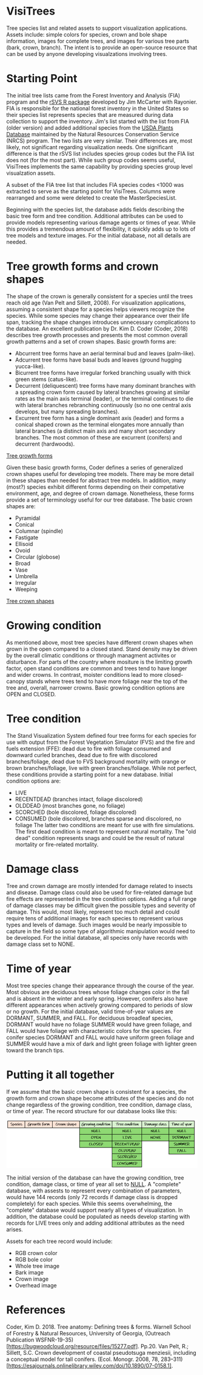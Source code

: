 # VisiTrees
Tree species list and related assets to support visualization applications. Assets include: simple colors for species, crown and bole shape information, images for complete trees, and images for various tree parts (bark, crown, branch). The intent is to provide an open-source resource that can be used by anyone developing visualzations involving trees.

# Starting Point
The initial tree lists came from the Forest Inventory and Analysis (FIA) program and the [rSVS R package](https://github.com/Rayonier/rSVS) developed by Jim McCarter with Rayonier. FIA is responsible for the national forest inventory in the United States so their species list represents species that are measured during data collection to support the inventory. Jim's list started with the list from FIA (older version) and added additional species from the [USDA Plants Database](https://plants.usda.gov/home) maintained by the Natural Resources Conservation Service (NRCS) program. The two lists are very similar. Their differences are, most likely, not significant regarding visualization needs. One significant difference is that the rSVS list includes species group codes but the FIA list does not (for the most part). While such group codes seems useful, VisiTrees implements the same capability by providing species group level visualzation assets.

A subset of the FIA tree list that includes FIA species codes <1000 was extracted to serve as the starting point for VisiTrees. Columns were rearranged and some were deleted to create the MasterSpeciesList.

Beginning with the species list, the database adds fields describing the basic tree form and tree condition. Additional attributes can be used to provide models representing various damage agents or times of year. While this provides a tremendous amount of flexibility, it quickly adds up to lots of tree models and texture images. For the initial database, not all details are needed.

# Tree growth forms and crown shapes
The shape of the crown is generally consistent for a species until the trees reach old age (Van Pelt and Sillett, 2008). For visualization applications, assuming a consistent shape for a species helps viewers recognize the species. While some species may change their appearance over their life span, tracking the shape changes introduces unnecessary complications to the database. An excellent publication by Dr. Kim D. Coder (Coder, 2018) describes tree growth processes and presents the most common overall growth patterns and a set of crown shapes. Basic growth forms are:
* Abcurrent tree forms have an aerial terminal bud and leaves (palm-like).
* Adcurrent tree forms have basal buds and leaves (ground hugging yucca-like).
* Bicurrent tree forms have irregular forked branching usually with thick green stems (catus-like).
* Decurrent (deliquescent) tree forms have many dominant branches with a spreading crown form caused by lateral branches growing at similar rates as the main axis terminal (leader), or the terminal continues to die with lateral branches rebranching continuously (so no one central axis develops, but many spreading branches).
* Excurrent tree form has a single dominant axis (leader) and forms a conical shaped crown as the terminal elongates more annually than lateral branches (a distinct main axis and many short secondary branches.
The most common of these are excurrent (conifers) and decurrent (hardwoods).

[Tree growth forms](./images/CrownArchitectures.png)

Given these basic growth forms, Coder defines a series of generalized crown shapes useful for developing tree models. There may be more detail in these shapes than needed for abstract tree models. In addition, many (most?) species exhibit different forms depending on their competative environment, age, and degree of crown damage. Nonetheless, these forms provide a set of terminology useful for our tree database. The basic crown shapes are:
* Pyramidal
* Conical
* Columnar (spindle)
* Fastigate
* Ellisoid
* Ovoid
* Circular (globose)
* Broad
* Vase
* Umbrella
* Irregular
* Weeping

[Tree crown shapes](./images/CrownShapeImages.png)

# Growing condition
As mentioned above, most tree species have different crown shapes when grown in the open compared to a closed stand. Stand density may be driven by the overall climatic conditions or through managment activites or disturbance. For parts of the country where mositure is the limiting growth factor, open stand conditions are common and trees tend to have longer and wider crowns. In contrast, moister conditions lead to more closed-canopy stands where trees tend to have more foliage near the top of the tree and, overall, narrower crowns. Basic growing condition options are OPEN and CLOSED.

# Tree condition
The Stand Visualization System defined four tree forms for each species for use with output from the Forest Vegetation Simulator (FVS) and the fire and fuels extension (FFE): dead due to fire with foliage consumed and downward curled branches, dead due to fire with discolored branches/foliage, dead due to FVS background mortality with orange or brown branches/foliage, live with green branches/foliage. While not perfect, these conditions provide a starting point for a new database. Initial condition options are:
* LIVE
* RECENTDEAD (branches intact, foliage discolored)
* OLDDEAD (most branches gone, no foliage)
* SCORCHED (bole discolored, foliage discolored)
* CONSUMED (bole discolored, branches sparse and discolored, no foliage
The latter two conditions are meant for use with fire simulations. The first dead condition is meant to represent natural mortality. The "old dead" condition represents snags and could be the result of natural mortality or fire-related mortality.

# Damage class
Tree and crown damage are mostly intended for damage related to insects and disease. Damage class could also be used for fire-related damage but fire effects are represented in the tree condition options. Adding a full range of damage classes may be difficult given the possible types and severity of damage. This would, most likely, represent too much detail and could require tens of additional images for each species to represent various types and levels of damage. Such images would be nearly impossible to capture in the field so some type of algorithmic manipulation would need to be developed. For the initial database, all species only have records with damage class set to NONE.

# Time of year
Most tree species change their appearance through the course of the year. Most obvious are deciduous trees whose foliage changes color in the fall and is absent in the winter and early spring. However, conifers also have different appearances when actively growing compared to periods of slow or no growth. For the initial database, valid time-of-year values are DORMANT, SUMMER, and FALL. For deciduous broadleaf species, DORMANT would have no foliage SUMMER would have green foliage, and FALL would have foliage with characteristic colors for the species. For conifer species DORMANT and FALL would have uniform green foliage and SUMMER would have a mix of dark and light green foliage with lighter green toward the branch tips.

# Putting it all together
If we assume that the basic crown shape is consistent for a species, the growth form and crown shape become attributes of the species and do not change regardless of the growing condition, tree condition, damage class, or time of year. The record structure for our database looks like this:

![Tree record](./images/database.png)

The initial version of the database can have the growing condition, tree condition, damage class, or time of year all set to [NULL](## "blank field or a specific value that works with a database query"). A "complete" database, with assests to represent every combination of parameters, would have 144 records (only 72 records if damage class is dropped completely) for each species. While this seems overwhelming, the "complete" database would support nearly all types of visualization. In addition, the database could be populated as needs develop starting with records for LIVE trees only and adding additional attributes as the need arises.

Assets for each tree record would include:
* RGB crown color
* RGB bole color
* Whole tree image
* Bark image
* Crown image
* Overhead image

# References
Coder, Kim D. 2018. Tree anatomy: Defining trees & forms. Warnell School of Forestry & Natural Resources, University of Georgia, (Outreach Publication WSFNR-19-35)[https://bugwoodcloud.org/resource/files/15277.pdf]. Pp.20.
Van Pelt, R.; Sillett, S.C. Crown development of coastal pseudotsuga menziesii, including a conceptual model for tall conifers. (Ecol. Monogr. 2008, 78, 283–311)[https://esajournals.onlinelibrary.wiley.com/doi/10.1890/07-0158.1].

